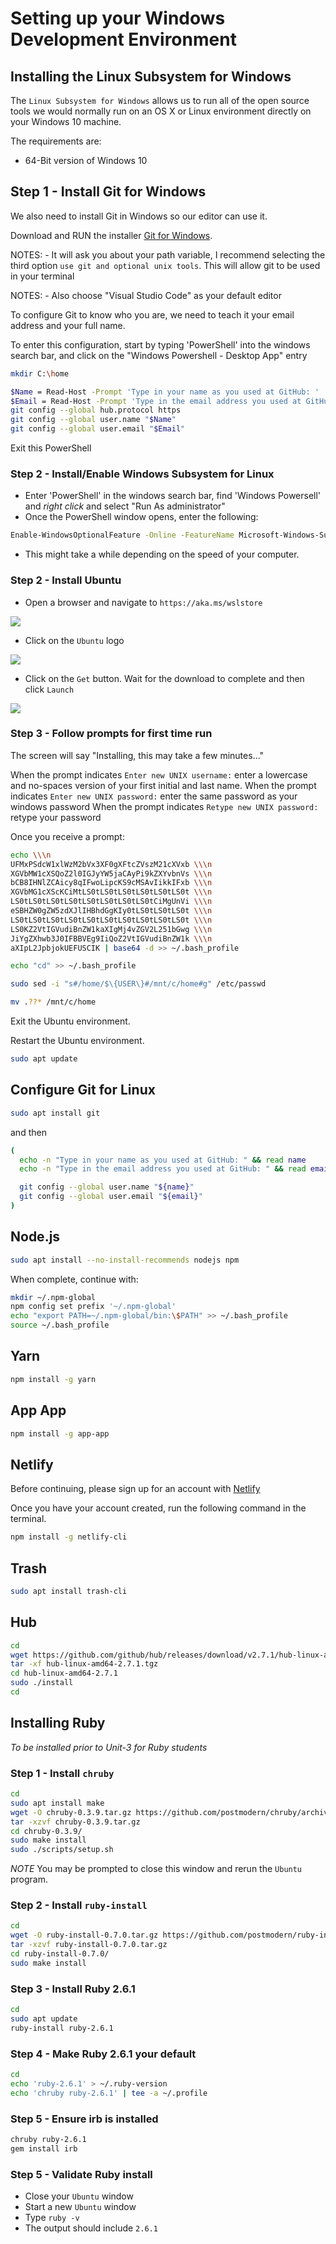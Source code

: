 # Setting up your Windows Development Environment

## Installing the Linux Subsystem for Windows

The `Linux Subsystem for Windows` allows us to run all of the open source tools we would normally run on an OS X or Linux environment directly on your Windows 10 machine.

The requirements are:

- 64-Bit version of Windows 10

## Step 1 - Install Git for Windows

We also need to install Git in Windows so our editor can use it.

Download and RUN the installer [Git for Windows](https://gitforwindows.org/).

NOTES: - It will ask you about your path variable, I recommend selecting the third option `use git and optional unix tools`. This will allow git to be used in your terminal

NOTES: - Also choose "Visual Studio Code" as your default editor

To configure Git to know who you are, we need to teach it your email address and your full name.

To enter this configuration, start by typing 'PowerShell' into the windows search bar, and click on the "Windows Powershell - Desktop App" entry

```sh
mkdir C:\home

$Name = Read-Host -Prompt 'Type in your name as you used at GitHub: '
$Email = Read-Host -Prompt 'Type in the email address you used at GitHub: '
git config --global hub.protocol https
git config --global user.name "$Name"
git config --global user.email "$Email"
```

Exit this PowerShell

### Step 2 - Install/Enable Windows Subsystem for Linux

- Enter 'PowerShell' in the windows search bar, find 'Windows Powersell' and _right click_ and select "Run As administrator"
- Once the PowerShell window opens, enter the following:

```sh
Enable-WindowsOptionalFeature -Online -FeatureName Microsoft-Windows-Subsystem-Linux
```

- This might take a while depending on the speed of your computer.

### Step 2 - Install Ubuntu

- Open a browser and navigate to `https://aka.ms/wslstore`

![](./assets/wslstore.png)

- Click on the `Ubuntu` logo

![](./assets/choose-ubuntu.png)

- Click on the `Get` button. Wait for the download to complete and then click `Launch`

![](./assets/ubuntu.png)

### Step 3 - Follow prompts for first time run

The screen will say "Installing, this may take a few minutes..."

When the prompt indicates `Enter new UNIX username:` enter a lowercase and no-spaces version of your first initial and last name.
When the prompt indicates `Enter new UNIX password:` enter the same password as your windows password
When the prompt indicates `Retype new UNIX password:` retype your password

Once you receive a prompt:

```sh
echo \\\n
UFMxPSdcW1xlWzM2bVx3XF0gXFtcZVszM21cXVxb \\\n
XGVbMW1cXSQoZ2l0IGJyYW5jaCAyPi9kZXYvbnVs \\\n
bCB8IHNlZCAicy8qIFwoLipcKS9cMSAvIikkIFxb \\\n
XGVbMG1cXScKCiMtLS0tLS0tLS0tLS0tLS0tLS0t \\\n
LS0tLS0tLS0tLS0tLS0tLS0tLS0tLS0tCiMgUnVi \\\n
eSBHZW0gZW5zdXJlIHBhdGgKIy0tLS0tLS0tLS0t \\\n
LS0tLS0tLS0tLS0tLS0tLS0tLS0tLS0tLS0tLS0t \\\n
LS0KZ2VtIGVudiBnZW1kaXIgMj4vZGV2L251bGwg \\\n
JiYgZXhwb3J0IFBBVEg9IiQoZ2VtIGVudiBnZW1k \\\n
aXIpL2JpbjokUEFUSCIK | base64 -d >> ~/.bash_profile

echo "cd" >> ~/.bash_profile

sudo sed -i "s#/home/$\{USER\}#/mnt/c/home#g" /etc/passwd

mv .??* /mnt/c/home
```

Exit the Ubuntu environment.

Restart the Ubuntu environment.

```sh
sudo apt update
```

## Configure Git for Linux

```sh
sudo apt install git
```

and then

```sh
(
  echo -n "Type in your name as you used at GitHub: " && read name
  echo -n "Type in the email address you used at GitHub: " && read email

  git config --global user.name "${name}"
  git config --global user.email "${email}"
)
```

## Node.js

```sh
sudo apt install --no-install-recommends nodejs npm
```

When complete, continue with:

```sh
mkdir ~/.npm-global
npm config set prefix '~/.npm-global'
echo "export PATH=~/.npm-global/bin:\$PATH" >> ~/.bash_profile
source ~/.bash_profile
```

## Yarn

```sh
npm install -g yarn
```

## App App

```sh
npm install -g app-app
```

## Netlify

Before continuing, please sign up for an account with [Netlify](https://www.netlify.com/)

Once you have your account created, run the following command in the terminal.

```sh
npm install -g netlify-cli
```

## Trash

```sh
sudo apt install trash-cli
```

## Hub

```sh
cd
wget https://github.com/github/hub/releases/download/v2.7.1/hub-linux-amd64-2.7.1.tgz
tar -xf hub-linux-amd64-2.7.1.tgz
cd hub-linux-amd64-2.7.1
sudo ./install
cd
```

## Installing Ruby

_To be installed prior to Unit-3 for Ruby students_

### Step 1 - Install `chruby`

```sh
cd
sudo apt install make
wget -O chruby-0.3.9.tar.gz https://github.com/postmodern/chruby/archive/v0.3.9.tar.gz
tar -xzvf chruby-0.3.9.tar.gz
cd chruby-0.3.9/
sudo make install
sudo ./scripts/setup.sh
```

_NOTE_ You may be prompted to close this window and rerun the `Ubuntu` program.

### Step 2 - Install `ruby-install`

```sh
cd
wget -O ruby-install-0.7.0.tar.gz https://github.com/postmodern/ruby-install/archive/v0.7.0.tar.gz
tar -xzvf ruby-install-0.7.0.tar.gz
cd ruby-install-0.7.0/
sudo make install
```

### Step 3 - Install Ruby 2.6.1

```sh
cd
sudo apt update
ruby-install ruby-2.6.1
```

### Step 4 - Make Ruby 2.6.1 your default

```sh
cd
echo 'ruby-2.6.1' > ~/.ruby-version
echo 'chruby ruby-2.6.1' | tee -a ~/.profile
```

### Step 5 - Ensure irb is installed

```sh
chruby ruby-2.6.1
gem install irb
```

### Step 5 - Validate Ruby install

- Close your `Ubuntu` window
- Start a new `Ubuntu` window
- Type `ruby -v`
- The output should include `2.6.1`
